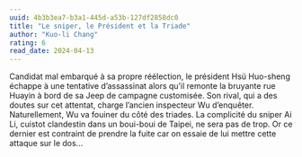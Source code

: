 ```yaml
---
uuid: 4b3b3ea7-b3a1-445d-a53b-127df2858dc0
title: "Le sniper, le Président et la Triade"
author: "Kuo-li Chang"
rating: 6
read_date: 2024-04-13
---
```


Candidat mal embarqué à sa propre réélection, le président Hsü Huo-sheng échappe à une tentative d’assassinat alors qu’il remonte la bruyante rue Huayin à bord de sa Jeep de campagne customisée. Son rival, qui a des doutes sur cet attentat, charge l’ancien inspecteur Wu d’enquêter. Naturellement, Wu va fouiner du côté des triades. La complicité du sniper Ai Li, cuistot clandestin dans un boui-boui de Taipei, ne sera pas de trop. Or ce dernier est contraint de prendre la fuite car on essaie de lui mettre cette attaque sur le dos...
